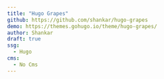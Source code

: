 ```yaml
---
title: "Hugo Grapes"
github: https://github.com/shankar/hugo-grapes
demo: https://themes.gohugo.io/theme/hugo-grapes/
author: Shankar
draft: true
ssg:
  - Hugo
cms:
  - No Cms
---
```

